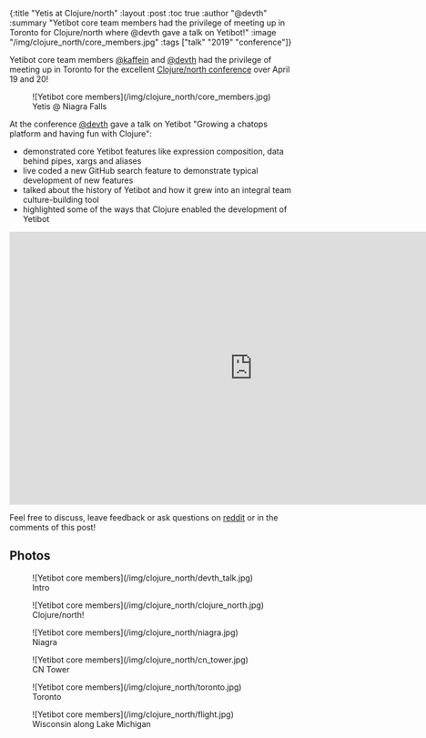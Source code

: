 {:title "Yetis at Clojure/north"
 :layout :post
 :toc true
 :author "@devth"
 :summary "Yetibot core team members had the privilege of meeting up in Toronto for Clojure/north where @devth gave a talk on Yetibot!"
 :image "/img/clojure_north/core_members.jpg"
 :tags  ["talk" "2019" "conference"]}

Yetibot core team members [@kaffein](https://github.com/kaffein) and
[@devth](https://github.com/devth) had the privilege of meeting up in Toronto
for the excellent [Clojure/north conference](https://clojurenorth.com/) over
April 19 and 20!

<figure>
  ![Yetibot core members](/img/clojure_north/core_members.jpg)
  <figcaption>Yetis @ Niagra Falls</figcaption>
</figure>

At the conference [@devth](https://github.com/devth) gave a talk on Yetibot
"Growing a chatops platform and having fun with Clojure":

- demonstrated core Yetibot features like expression composition, data behind
  pipes, xargs and aliases
- live coded a new GitHub search feature to demonstrate typical development of
  new features
- talked about the history of Yetibot and how it grew into an integral
  team culture-building tool
- highlighted some of the ways that Clojure enabled the development of Yetibot

<p>
<div class="video-responsive">
<iframe
  width="854" height="480"
  src="https://www.youtube.com/embed/dIh4lEnCCkQ?rel=0"
  frameborder="0"
  allow="accelerometer; autoplay; encrypted-media; gyroscope; picture-in-picture"
  allowfullscreen>
</iframe>
</div>
</p>

Feel free to discuss, leave feedback or ask questions on
[reddit](https://www.reddit.com/r/Clojure/comments/bpqkkg/clojurenorth_growing_a_chatops_platform_and/)
or in the comments of this post!

## Photos

<figure>
  ![Yetibot core members](/img/clojure_north/devth_talk.jpg)
  <figcaption>Intro</figcaption>
</figure>

<figure>
  ![Yetibot core members](/img/clojure_north/clojure_north.jpg)
  <figcaption>Clojure/north!</figcaption>
</figure>

<figure>
  ![Yetibot core members](/img/clojure_north/niagra.jpg)
  <figcaption>Niagra</figcaption>
</figure>

<figure>
  ![Yetibot core members](/img/clojure_north/cn_tower.jpg)
  <figcaption>CN Tower</figcaption>
</figure>

<figure>
  ![Yetibot core members](/img/clojure_north/toronto.jpg)
  <figcaption>Toronto</figcaption>
</figure>

<figure>
  ![Yetibot core members](/img/clojure_north/flight.jpg)
  <figcaption>Wisconsin along Lake Michigan</figcaption>
</figure>
